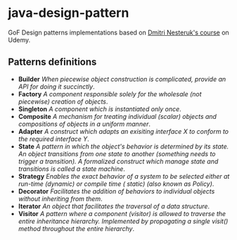 # java-design-pattern

GoF Design patterns implementations based
on [Dmitri Nesteruk's course](https://www.udemy.com/course/design-patterns-java/) on Udemy.

## Patterns definitions

- **Builder** *When piecewise object construction is complicated, provide an API for doing it succinctly*.
- **Factory** *A component responsible solely for the wholesale (not piecewise) creation of objects*.
- **Singleton** *A component which is instantiated only once*.
- **Composite** *A mechanism for treating individual (scalar) objects and compositions of objects in a uniform manner*.
- **Adapter** *A construct which adapts an exisiting interface X to conform to the required interface Y*.
- **State** *A pattern in which the object's behavior is determined by its state. An object transitions from one state
  to another (something needs to trigger a transition). A formalized construct which manage state and transitions is
  called a state machine*.
- **Strategy** *Enables the exact behavior of a system to be selected either at run-time (dynamic) or compile time (
  static) (also known as Policy)*.
- **Decorator** *Facilitates the addition of behaviors to individual objects without inheriting from them*.
- **Iterator** *An object that facilitates the traversal of a data structure*.
- **Visitor** *A pattern where a component (visitor) is allowed to traverse the entire inheritance hierarchy.
  Implemented by propagating a single visit() method throughout the entire hierarchy*.